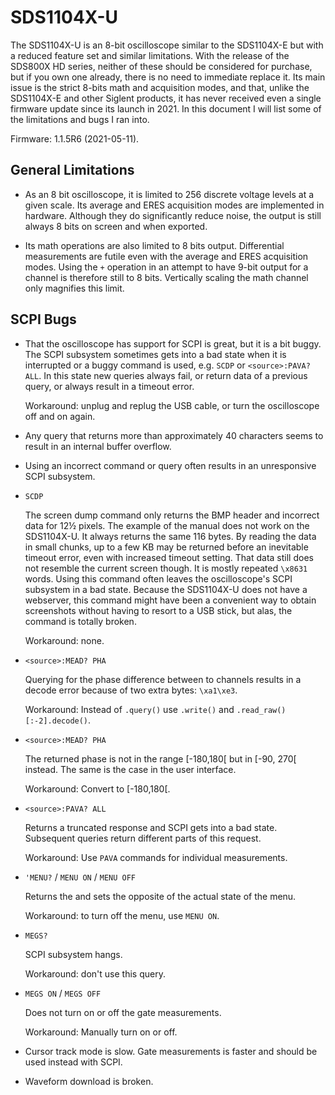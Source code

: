 # SDS1104X-U

The SDS1104X-U is an 8-bit oscilloscope similar to the SDS1104X-E but with a reduced feature set and similar limitations. With the release of the SDS800X HD series, neither of these should be considered for purchase, but if you own one already, there is no need to immediate replace it. Its main issue is the strict 8-bits math and acquisition modes, and that, unlike the SDS1104X-E and other Siglent products, it has never received even a single firmware update since its launch in 2021. In this document I will list some of the limitations and bugs I ran into.

Firmware: 1.1.5R6 (2021-05-11).

## General Limitations

- As an 8 bit oscilloscope, it is limited to 256 discrete voltage levels at a given scale. Its average and ERES acquisition modes are implemented in hardware. Although they do significantly reduce noise, the output is still always 8 bits on screen and when exported.

- Its math operations are also limited to 8 bits output. Differential measurements are futile even with the average and ERES acquisition modes. Using the `+` operation in an attempt to have 9-bit output for a channel is therefore still to 8 bits. Vertically scaling the math channel only magnifies this limit.

## SCPI Bugs

- That the oscilloscope has support for SCPI is great, but it is a bit buggy. The SCPI subsystem sometimes gets into a bad state when it is interrupted or a buggy command is used, e.g. `SCDP` or `<source>:PAVA? ALL`. In this state new queries always fail, or return data of a previous query, or always result in a timeout error.

	Workaround: unplug and replug the USB cable, or turn the oscilloscope off and on again.

- Any query that returns more than approximately 40 characters seems to result in an internal buffer overflow.

- Using an incorrect command or query often results in an unresponsive SCPI subsystem.

- `SCDP`

	The screen dump command only returns the BMP header and incorrect data for 12½ pixels. The example of the manual does not work on the SDS1104X-U. It always returns the same 116 bytes. By reading the data in small chunks, up to a few KB may be returned before an inevitable timeout error, even with increased timeout setting. That data still does not resemble the current screen though. It is mostly repeated `\x8631` words. Using this command often leaves the oscilloscope's SCPI subsystem in a bad state. Because the SDS1104X-U does not have a webserver, this command might have been a convenient way to obtain screenshots without having to resort to a USB stick, but alas, the command is totally broken.
	
	Workaround: none.

- `<source>:MEAD? PHA`

	Querying for the phase difference between to channels results in a decode error because of two extra bytes: `\xa1\xe3`.
	
	Workaround: Instead of `.query()` use `.write()` and `.read_raw()[:-2].decode()`.

- `<source>:MEAD? PHA`

	The returned phase is not in the range [-180,180[ but in [-90, 270[ instead. The same is the case in the user interface.
	
	Workaround: Convert to [-180,180[.

- `<source>:PAVA? ALL`

	Returns a truncated response and SCPI gets into a bad state. Subsequent queries return different parts of this request.

	Workaround: Use `PAVA` commands for individual measurements.

- `'MENU?` / `MENU ON` / `MENU OFF`

	Returns the and sets the opposite of the actual state of the menu.

	Workaround: to turn off the menu, use `MENU ON`.

- `MEGS?`

	SCPI subsystem hangs.
	
	Workaround: don't use this query.

- `MEGS ON` / `MEGS OFF`

	Does not turn on or off the gate measurements.
	
	Workaround: Manually turn on or off.

- Cursor track mode is slow. Gate measurements is faster and should be used instead with SCPI.

- Waveform download is broken.